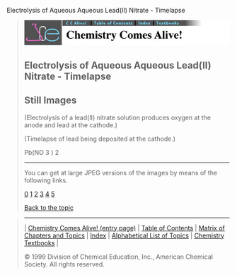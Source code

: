 





 Electrolysis of Aqueous Aqueous Lead(II) Nitrate - Timelapse
 



> ![Chemistry Comes Alive!](ccahead.gif)
> 
> 
> 
> 
> 
> 
> 
> 
> 
> ## Electrolysis of Aqueous Aqueous Lead(II) Nitrate - Timelapse
> 
> 
> 
> 
> ## Still Images
> 
> 
> 
> 
> 
> 
> 
> 
> 
>  (Electrolysis of a lead(II) nitrate solution produces oxygen at the anode and 
lead at the cathode.)
>  
> 
> 
> 
>  (Timelapse of lead being deposited at the cathode.)
>  
> 
> 
> 
>  Pb(NO
>  3 
>  )
>  2 
> 
> 
> 
> 
> 
> 
> 
> ---
> 
> 
>  You can get at large JPEG versions of the images by means of the following links.
>    
> 
> 
> [0](../../STILLS/ELECSOL/ELECAS28/64JPG48/0.JPG) 
> [1](../../STILLS/ELECSOL/ELECAS28/64JPG48/1.JPG) 
> [2](../../STILLS/ELECSOL/ELECAS28/64JPG48/2.JPG) 
> [3](../../STILLS/ELECSOL/ELECAS28/64JPG48/3.JPG) 
> [4](../../STILLS/ELECSOL/ELECAS28/64JPG48/4.JPG) 
> [5](../../STILLS/ELECSOL/ELECAS28/64JPG48/5.JPG) 
> 
> 
> 
> 
> [Back to the topic](../../MAIN/ELECSOL/PAGE1.HTM)



> ---
> 
> 
>  |
>  [Chemistry Comes Alive! (entry page)](../../INDEX.HTM) 
>  |
>  [Table of Contents](../../CONTENTS.HTM) 
>  |
>  [Matrix of Chapters and Topics](../../MATRIX.HTM) 
>  |
>  [Index](../../WORDS.HTM) 
>  |
>  [Alphabetical List of Topics](../../ALPHATOP.HTM) 
>  |
>  [Chemistry Textbooks](../../BOOKS.HTM) 
>  |
>  
>  © 1999 Division of Chemical Education, Inc.,
American Chemical Society. All rights reserved.





